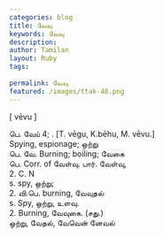 ```yaml
---
categories: blog
title: வேவு
keywords: வேவு
description: 
author: Tamilan
layout: Ruby
tags: 
 
permalink: வேவு
featured: /images/ttak-48.png
---
```

  
[ vēvu ]  
  
பெ. வேய் 4; . [T. vēgu, K.bēhu, M. vēvu.]  
Spying, espionage; ஒற்று  
பெ. வே. Burning; boiling; வேகை  
பெ. Corr. of வேள்வு. பார். வேள்வு,   
2. C. N  
s. spy, ஒற்று;   
2. வி.பெ. burning, வேவுதல்  
s. Spy, ஒற்று, உளவு.   
2. Burning, வேவுகை. (சது.)  
ஒற்று, வேதல், வேவென் னேவல்
